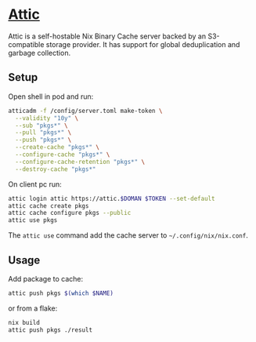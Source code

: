 # [Attic](https://github.com/zhaofengli/attic)

Attic is a self-hostable Nix Binary Cache server backed by an S3-compatible storage provider. It has support for global deduplication and garbage collection.

## Setup

Open shell in pod and run:

```sh 
atticadm -f /config/server.toml make-token \
  --validity "10y" \
  --sub "pkgs*" \
  --pull "pkgs*" \
  --push "pkgs*" \
  --create-cache "pkgs*" \
  --configure-cache "pkgs*" \
  --configure-cache-retention "pkgs*" \
  --destroy-cache "pkgs*"
```

On client pc run:

```sh 
attic login attic https://attic.$DOMAN $TOKEN --set-default
attic cache create pkgs
attic cache configure pkgs --public
attic use pkgs
```

The `attic use` command add the cache server to `~/.config/nix/nix.conf`.

## Usage

Add package to cache:

```sh 
attic push pkgs $(which $NAME)
```

or from a flake:

```sh
nix build
attic push pkgs ./result
```
